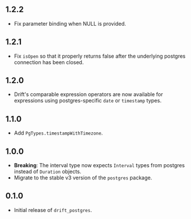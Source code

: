 ## 1.2.2

- Fix parameter binding when NULL is provided.

## 1.2.1

- Fix `isOpen` so that it properly returns false after the underlying postgres
  connection has been closed.

## 1.2.0

- Drift's comparable expression operators are now available for expressions
  using postgres-specific `date` or `timestamp` types.

## 1.1.0

- Add `PgTypes.timestampWithTimezone`.

## 1.0.0

- __Breaking__: The interval type now expects `Interval` types from postgres
  instead of `Duration` objects.
- Migrate to the stable v3 version of the `postgres` package.

## 0.1.0

- Initial release of `drift_postgres`.
